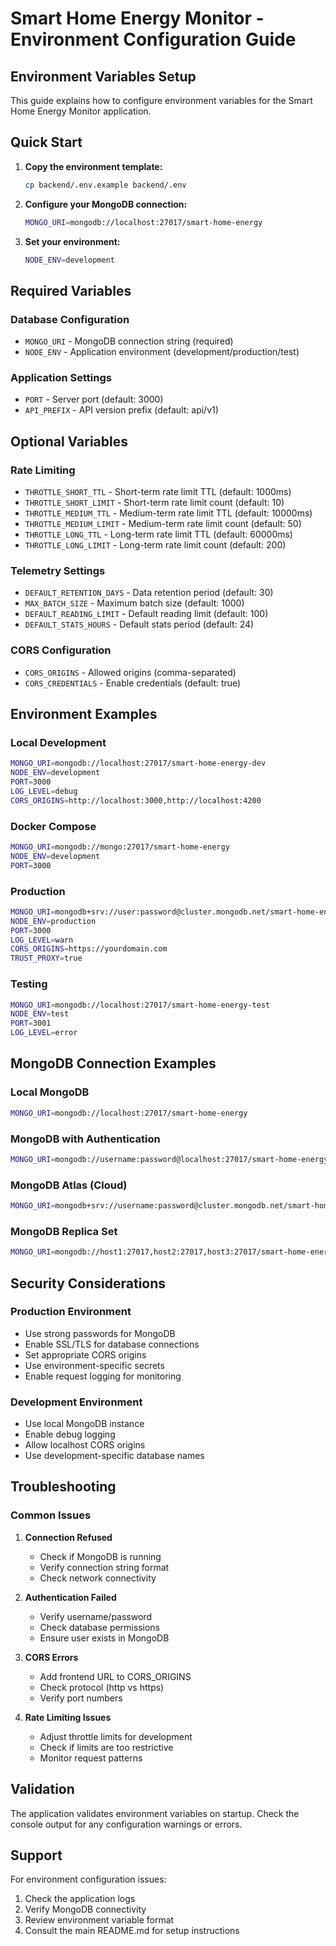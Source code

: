 # Smart Home Energy Monitor - Environment Configuration Guide

## Environment Variables Setup

This guide explains how to configure environment variables for the Smart Home Energy Monitor application.

## Quick Start

1. **Copy the environment template:**

   ```bash
   cp backend/.env.example backend/.env
   ```

2. **Configure your MongoDB connection:**

   ```bash
   MONGO_URI=mongodb://localhost:27017/smart-home-energy
   ```

3. **Set your environment:**
   ```bash
   NODE_ENV=development
   ```

## Required Variables

### Database Configuration

- `MONGO_URI` - MongoDB connection string (required)
- `NODE_ENV` - Application environment (development/production/test)

### Application Settings

- `PORT` - Server port (default: 3000)
- `API_PREFIX` - API version prefix (default: api/v1)

## Optional Variables

### Rate Limiting

- `THROTTLE_SHORT_TTL` - Short-term rate limit TTL (default: 1000ms)
- `THROTTLE_SHORT_LIMIT` - Short-term rate limit count (default: 10)
- `THROTTLE_MEDIUM_TTL` - Medium-term rate limit TTL (default: 10000ms)
- `THROTTLE_MEDIUM_LIMIT` - Medium-term rate limit count (default: 50)
- `THROTTLE_LONG_TTL` - Long-term rate limit TTL (default: 60000ms)
- `THROTTLE_LONG_LIMIT` - Long-term rate limit count (default: 200)

### Telemetry Settings

- `DEFAULT_RETENTION_DAYS` - Data retention period (default: 30)
- `MAX_BATCH_SIZE` - Maximum batch size (default: 1000)
- `DEFAULT_READING_LIMIT` - Default reading limit (default: 100)
- `DEFAULT_STATS_HOURS` - Default stats period (default: 24)

### CORS Configuration

- `CORS_ORIGINS` - Allowed origins (comma-separated)
- `CORS_CREDENTIALS` - Enable credentials (default: true)

## Environment Examples

### Local Development

```bash
MONGO_URI=mongodb://localhost:27017/smart-home-energy-dev
NODE_ENV=development
PORT=3000
LOG_LEVEL=debug
CORS_ORIGINS=http://localhost:3000,http://localhost:4200
```

### Docker Compose

```bash
MONGO_URI=mongodb://mongo:27017/smart-home-energy
NODE_ENV=development
PORT=3000
```

### Production

```bash
MONGO_URI=mongodb+srv://user:password@cluster.mongodb.net/smart-home-energy
NODE_ENV=production
PORT=3000
LOG_LEVEL=warn
CORS_ORIGINS=https://yourdomain.com
TRUST_PROXY=true
```

### Testing

```bash
MONGO_URI=mongodb://localhost:27017/smart-home-energy-test
NODE_ENV=test
PORT=3001
LOG_LEVEL=error
```

## MongoDB Connection Examples

### Local MongoDB

```bash
MONGO_URI=mongodb://localhost:27017/smart-home-energy
```

### MongoDB with Authentication

```bash
MONGO_URI=mongodb://username:password@localhost:27017/smart-home-energy
```

### MongoDB Atlas (Cloud)

```bash
MONGO_URI=mongodb+srv://username:password@cluster.mongodb.net/smart-home-energy
```

### MongoDB Replica Set

```bash
MONGO_URI=mongodb://host1:27017,host2:27017,host3:27017/smart-home-energy?replicaSet=rs0
```

## Security Considerations

### Production Environment

- Use strong passwords for MongoDB
- Enable SSL/TLS for database connections
- Set appropriate CORS origins
- Use environment-specific secrets
- Enable request logging for monitoring

### Development Environment

- Use local MongoDB instance
- Enable debug logging
- Allow localhost CORS origins
- Use development-specific database names

## Troubleshooting

### Common Issues

1. **Connection Refused**
   - Check if MongoDB is running
   - Verify connection string format
   - Check network connectivity

2. **Authentication Failed**
   - Verify username/password
   - Check database permissions
   - Ensure user exists in MongoDB

3. **CORS Errors**
   - Add frontend URL to CORS_ORIGINS
   - Check protocol (http vs https)
   - Verify port numbers

4. **Rate Limiting Issues**
   - Adjust throttle limits for development
   - Check if limits are too restrictive
   - Monitor request patterns

## Validation

The application validates environment variables on startup. Check the console output for any configuration warnings or errors.

## Support

For environment configuration issues:

1. Check the application logs
2. Verify MongoDB connectivity
3. Review environment variable format
4. Consult the main README.md for setup instructions
